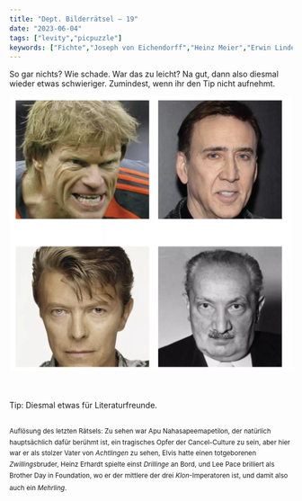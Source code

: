 ```yaml
---
title: "Dept. Bilderrätsel – 19"
date: "2023-06-04"
tags: ["levity","picpuzzle"]
keywords: ["Fichte","Joseph von Eichendorff","Heinz Meier","Erwin Lindemann","Kiefer Sutherland","David Bowie","Nicolas Cage","Martin Heidegger","Oliver Kahn"]
---
```

So gar nichts? Wie schade. War das zu leicht? Na gut, dann also diesmal wieder etwas schwieriger. Zumindest, wenn ihr den Tip nicht aufnehmt.

<img  src="/assets/img/picpuzzle19.webp" alt="Bilderrätsel19">

<br/>
<br/>
<br/>

Tip: Diesmal etwas für Literaturfreunde.
<br/>
<br/>

<sup>Auflösung des letzten Rätsels: Zu sehen war Apu Nahasapeemapetilon, der natürlich hauptsächlich dafür berühmt ist, ein tragisches Opfer der Cancel-Culture zu sein, aber hier war er als stolzer Vater von <i>Achtlingen</i> zu sehen, Elvis hatte einen totgeborenen <i>Zwillings</i>bruder, Heinz Erhardt spielte einst <i>Drillinge</i> an Bord, und Lee Pace brilliert als Brother Day in Foundation, wo er der mittlere der drei <i>Klon</i>-Imperatoren ist, und damit also auch ein <i>Mehrling</i>.
<sup>